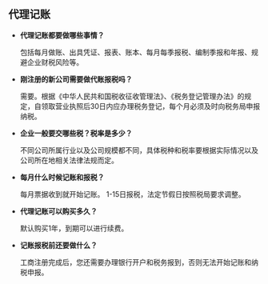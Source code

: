 ## 代理记账

- **代理记账都要做哪些事情？**

  包括每月做账、出具凭证、报表、账本、每月每季报税、编制季报和年报、规避企业财税风险等。
  
- **刚注册的新公司需要做代账报税吗？**

  需要。根据《中华人民共和国税收征收管理法》、《税务登记管理办法》的规定，自领取营业执照后30日内应办理税务登记，每个月必须及时向税务局申报纳税。
  
- **企业一般要交哪些税？税率是多少？**
  
  不同公司所属行业以及公司规模都不同，具体税种和税率要根据实际情况以及公司所在地相关法律法规而定。

- **每月什么时候记账和报税？**

  每月票据收到就开始记账。 1-15日报税，法定节假日按照税局要求调整。

- **代理记账可以购买多久？**
  
  默认购买1年，到期可以进行续费。

- **记账报税前还要做什么？**

  工商注册完成后，您还需要办理银行开户和税务报到，否则无法开始记账和纳税申报。

